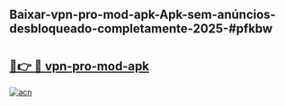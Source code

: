 ## Baixar-vpn-pro-mod-apk-Apk-sem-anúncios-desbloqueado-completamente-2025-#pfkbw

# <h2><a href="https://ainizakaria.my?title=vpn-pro-mod-apk&ref=20M">🔗👉 🔴 vpn-pro-mod-apk</a></h2>

[![acn](https://github.com/user-attachments/assets/0f9c940e-d8b0-45ae-aac7-cd30a18b3e1c)](https://ainizakaria.my?title=vpn-pro-mod-apk&ref=20M)

